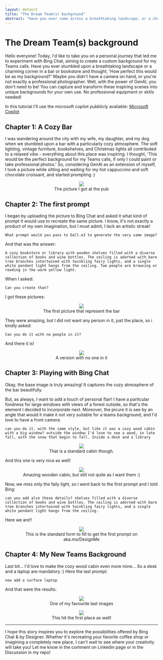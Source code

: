 ```yaml
---
layout: default
title: "The Dream Team(s) background"
abstract: "Have you ever come across a breathtaking landscape, or a charming nook in a bar or bookstore, and thought: 'I wish I could use this as my background?' But perhaps you don't have a camera, or maybe you're not a photographer. With the power of GenAI, you don't have to be! You can capture and recreate those inspiring scenes as your own unique backgrounds, no professional equipment or skills required!"
---
```


# The Dream Team(s) background

Hello everyone! Today, I'd like to take you on a personal journey that led me to experiment with Bing Chat, aiming to create a custom background for my Teams calls. Have you ever stumbled upon a breathtaking landscape or a charming corner in a bar or bookstore and thought, 'How perfect this would be as my background?' Maybe you didn't have a camera on hand, or you're not exactly a professional photographer. Well, with the power of GenAI, you don't need to be! You can capture and transform these inspiring scenes into unique backgrounds for your own use. No professional equipment or skills needed!

In this tutorial I'll use the microsoft copilot pubblicly avaliable: [Microsoft Copilot](https://copilot.microsoft.com/)

## Chapter 1: A Cozy Bar

I was wandering around the city with my wife, my daughter, and my dog when we stumbled upon a bar with a particularly cozy atmosphere. The soft lighting, vintage furniture, bookshelves, and Christmas lights all contributed to a relaxed vibe - everything about this place was inspiring. I thought, 'This would be the perfect background for my Teams calls, if only I could paint or take professional photos.' So, considering GenAI as an extension of myself, I took a picture while sitting and waiting for my hot cappuccino and soft chocolate croissant, and started prompting :) 


<p align="center">
<figure align="center">
    <img src="https://malgocoder54.github.io/assets/img_background/original.jpg"/>
    <figcaption  align="center">The picture I got at the pub</figcaption>
</figure>
</p>



## Chapter 2: The first prompt

I began by uploading the picture to Bing Chat and asked it what kind of prompt it would use to recreate the same picture. I know, it's not exactly a product of my own imagination, but I must admit, I lack an artistic streak!

`What prompt would you pass to Dall.e3 to generate the very same image?`

And that was the answer:

`A cozy bookstore or library with wooden shelves filled with a diverse collection of books and wine bottles. The ceiling is adorned with bare tree branches intertwined with twinkling fairy lights, and a single white pendant light hangs from the ceiling. Two people are browsing or reading in the warm yellow light.`

When I asked:

`Can you create that?`

I got these pictures:


<p align="center">
<figure align="center">
    <img src="https://malgocoder54.github.io/assets/img_background/pt1.jpg"/>
    <figcaption  align="center">The first picture that represent the bar</figcaption>
</figure>
</p>

They were amazing, but I did not want any person in it, just the place, so i kindly asked:

`Can you do it with no people in it?`

And there it is!

<p align="center">
<figure align="center">
    <img src="https://malgocoder54.github.io/assets/img_create-avatar001/pt2.jpg"/>
    <figcaption  align="center">A version with no one in it</figcaption>
</figure>
</p>

## Chapter 3: Playing with Bing Chat

Okay, the base image is truly amazing! It captures the cozy atmosphere of the bar beautifully. 

But, as always, I want to add a touch of personal flair! I have a particular fondness for large windows with views of a forest outside, so that's the element I decided to incorporate next. Moreover, the picure it is see by an angle that would it make it not very suitable for a teams background, and I'd love to have a front camera.

`can you do it, with the same style, but like it was a cozy wood cabin with a big window? outside the window I'd love to see a wood, in late fall, with the snow that begin to fall. Inside a desk and a library`

<p align="center">
<figure align="center">
    <img src="https://malgocoder54.github.io/assets/img_create-avatar001/pt3.jpg"/>
    <figcaption  align="center">That is a standard cabin though.</figcaption>
</figure>
</p>

And this one is very nice as well!

<p align="center">
<figure align="center">
    <img src="https://malgocoder54.github.io/assets/img_create-avatar001/pt3_3.jpg"/>
    <figcaption  align="center">Amazing wooden cabin, but still not quite as I want them :) </figcaption>
</figure>
</p>

Now, we miss only the faily light, so i went back to the first prompt and I told Bing:

`can you add also these details? shelves filled with a diverse collection of books and wine bottles. The ceiling is adorned with bare tree branches intertwined with twinkling fairy lights, and a single white pendant light hangs from the ceiling.`

Here we are!!

<p align="center">
<figure align="center">
    <img src="https://malgocoder54.github.io/assets/img_create-avatar001/pt4.jpg"/>
    <figcaption  align="center">This is the standard form to fill to get the first prompt on aka.ms/DesignMe</figcaption>
</figure>
</p>

## Chapter 4: My New Teams Background

Last bit... I'd love to make the cozy wood cabin even more mine... So a desk and a laptop are mandatory :) Here the last prompt:

`now add a surface laptop` 

And that were the results:

<p align="center">
<figure align="center">
    <img src="https://malgocoder54.github.io/assets/img_create-avatar001/pt5.jpg"/>
    <figcaption  align="center">One of my favourite last images</figcaption>
</figure>
</p>

<p align="center">
<figure align="center">
    <img src="https://malgocoder54.github.io/assets/img_create-avatar001/pt5_2.jpg"/>
    <figcaption  align="center">This hit the first place as well!</figcaption>
</figure>
</p>

--- 

I hope this story inspires you to explore the possibilities offered by Bing Chat & by Designer. Whether it's recreating your favorite coffee shop or imagining a completely new place, I can't wait to see where your creativity will take you! Let me know in the comment on Linkedin page or in the Discussion in my repo!
